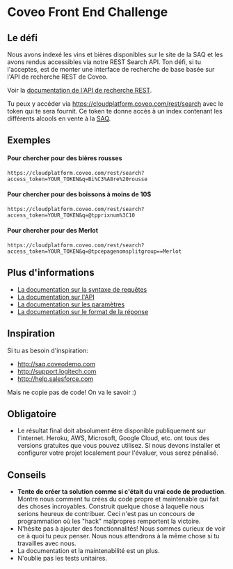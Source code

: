 # Coveo Front End Challenge
## Le défi

Nous avons indexé les vins et bières disponibles sur le site de la SAQ et les avons rendus accessibles via notre REST Search API.
Ton défi, si tu l'acceptes, est de monter une interface de recherche de base basée sur l'API de recherche REST de Coveo.

Voir la [documentation de l'API de recherche REST](https://developers.coveo.com/display/SearchREST/Invoking+the+REST+Search+API).

Tu peux y accéder via https://cloudplatform.coveo.com/rest/search avec le token qui te sera fournit.
Ce token te donne accès à un index contenant les différents alcools en vente à la [SAQ](https://www.saq.com).

## Exemples
#### Pour chercher pour des bières rousses

    https://cloudplatform.coveo.com/rest/search?access_token=YOUR_TOKEN&q=Bi%C3%A8re%20rousse

#### Pour chercher pour des boissons à moins de 10$

    https://cloudplatform.coveo.com/rest/search?access_token=YOUR_TOKEN&q=@tpprixnum%3C10

#### Pour chercher pour des Merlot

    https://cloudplatform.coveo.com/rest/search?access_token=YOUR_TOKEN&q=@tpcepagenomsplitgroup==Merlot

## Plus d'informations

- [La documentation sur la syntaxe de requêtes](http://onlinehelp.coveo.com/en/ces/7.0/User/coveo_query_syntax_reference.htm)
- [La documentation sur l'API](https://developers.coveo.com/display/public/SearchREST/Invoking+the+REST+Search+API)
- [La documentation sur les paramètres](https://developers.coveo.com/display/SearchREST/Query+Parameters)
- [La documentation sur le format de la réponse](https://developers.coveo.com/display/SearchREST/Query+Results)

## Inspiration
Si tu as besoin d'inspiration:

* http://saq.coveodemo.com
* http://support.logitech.com
* http://help.salesforce.com

Mais ne copie pas de code! On va le savoir :)

## Obligatoire

- Le résultat final doit absolument être disponible publiquement sur l'internet. Heroku, AWS, Microsoft, Google Cloud, etc. ont tous des versions gratuites que vous pouvez utilisez. Si nous devons installer et configurer votre projet localement pour l'évaluer, vous serez pénalisé.

## Conseils

- **Tente de créer ta solution comme si c'était du vrai code de production**. Montre nous comment tu crées du code propre et maintenable qui fait des choses incroyables. Construit quelque chose à laquelle nous serions heureux de contribuer. Ceci n'est pas un concours de programmation où les "hack" malpropres remportent la victoire.
- N'hésite pas à ajouter des fonctionnalités! Nous sommes curieux de voir ce à quoi tu peux penser. Nous nous attendrons à la même chose si tu travailles avec nous.
- La documentation et la maintenabilité est un plus.
- N'oublie pas les tests unitaires.

